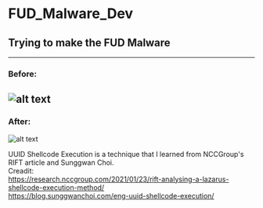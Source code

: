 # FUD_Malware_Dev #
## Trying to make the FUD Malware ##
-------------
### Before: ###
![alt text](https://github.com/whydee86/FUD_Malware_Dev/blob/main/MalwareTest/Umv5YbJDEvSG.png?raw=true)
-------------
### After: ###
![alt text](https://github.com/whydee86/FUD_Malware_Dev/blob/main/RunUuid/FUD.png?raw=true)

UUID Shellcode Execution is a technique that I learned from NCCGroup's RIFT article and Sunggwan Choi.  
Creadit:  
https://research.nccgroup.com/2021/01/23/rift-analysing-a-lazarus-shellcode-execution-method/  
https://blog.sunggwanchoi.com/eng-uuid-shellcode-execution/  
